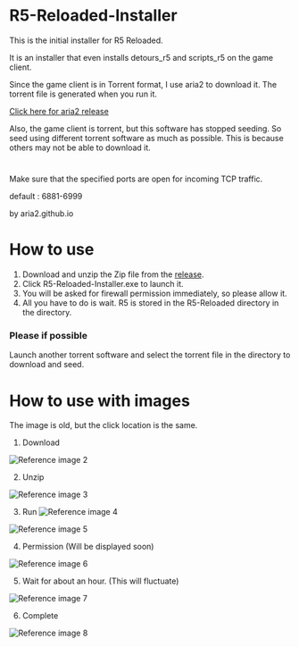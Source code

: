 # R5-Reloaded-Installer

This is the initial installer for R5 Reloaded.

It is an installer that even installs detours_r5 and scripts_r5 on the game client.

Since the game client is in Torrent format, I use aria2 to download it.
The torrent file is generated when you run it.

[Click here for aria2 release](https://github.com/aria2/aria2/releases/)

Also, the game client is torrent, but this software has stopped seeding. 
So seed using different torrent software as much as possible. 
This is because others may not be able to download it.

# 

Make sure that the specified ports are open for incoming TCP traffic.

default : 6881-6999

by aria2.github.io

# How to use

1. Download and unzip the Zip file from the [release](https://github.com/Limitex/R5-Reloaded-Installer/releases).
2. Click R5-Reloaded-Installer.exe to launch it.
3. You will be asked for firewall permission immediately, so please allow it.
4. All you have to do is wait. R5 is stored in the R5-Reloaded directory in the directory.

### Please if possible
Launch another torrent software and select the torrent file in the directory to download and seed.

# How to use with images

The image is old, but the click location is the same.

1. Download

![Reference image 2](https://user-images.githubusercontent.com/76650151/134640203-9f503fe3-a0a5-404a-bc2a-45ca64358015.png)

2. Unzip

![Reference image 3](https://user-images.githubusercontent.com/76650151/134640981-e3c90857-aa8a-4b9d-8140-a46a78aa60c8.png)

3. Run
![Reference image 4](https://user-images.githubusercontent.com/76650151/134815992-d4ad1fa5-e685-46e6-a406-67a5a37b8d6a.png)

![Reference image 5](https://user-images.githubusercontent.com/76650151/134642206-32b81ba9-3ef6-4113-99a2-bd379c996e62.png)

4. Permission (Will be displayed soon)

![Reference image 6](https://user-images.githubusercontent.com/76650151/134643037-81c3db10-ef54-4236-89a7-2c411c0514c8.png)

5. Wait for about an hour. (This will fluctuate)

![Reference image 7](https://user-images.githubusercontent.com/76650151/134644151-96f48c1a-b419-4d62-af82-09ebe4ff450f.png)

6. Complete

![Reference image 8](https://user-images.githubusercontent.com/76650151/134815670-11adc19e-83da-491a-846c-33121569e7c2.png)
